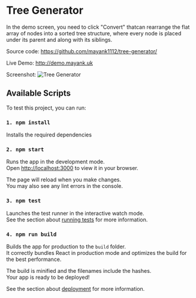 # Tree Generator

In the demo screen, you need to click "Convert" thatcan rearrange the flat array of nodes into a sorted tree structure, where every node is placed under its parent and along with its siblings.

Source code: https://github.com/mayank1112/tree-generator/

Live Demo: http://demo.mayank.uk

Screenshot:
![Tree Generator](http://demo.mayank.uk/screenshot.png)

## Available Scripts

To test this project, you can run:

### `1. npm install`

Installs the required dependencies

### `2. npm start`

Runs the app in the development mode.\
Open [http://localhost:3000](http://localhost:3000) to view it in your browser.

The page will reload when you make changes.\
You may also see any lint errors in the console.

### `3. npm test`

Launches the test runner in the interactive watch mode.\
See the section about [running tests](https://facebook.github.io/create-react-app/docs/running-tests) for more information.

### `4. npm run build`

Builds the app for production to the `build` folder.\
It correctly bundles React in production mode and optimizes the build for the best performance.

The build is minified and the filenames include the hashes.\
Your app is ready to be deployed!

See the section about [deployment](https://facebook.github.io/create-react-app/docs/deployment) for more information.

